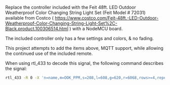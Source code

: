 Replace the controller included with the Feit 48ft. LED Outdoor Weatherproof Color Changing String Light Set (Feit Model # 72031) available from Costco ( https://www.costco.com/Feit-48ft.-LED-Outdoor-Weatherproof-Color-Changing-String-Light-Set%2C-Black.product.100306514.html ) with a NodeMCU board.

The included controller only has a few settings and colors, & no fading.

This project attempts to add the items above, MQTT support, while allowing the continued use of the included remote.

When using rtl_433 to decode this signal, the following command describes the signal:
```bash
rtl_433 -R 0 -X 'n=name,m=OOK_PPM,s=208,l=608,g=620,r=6068,rows>=4,repeats=2,bits=24'
```
